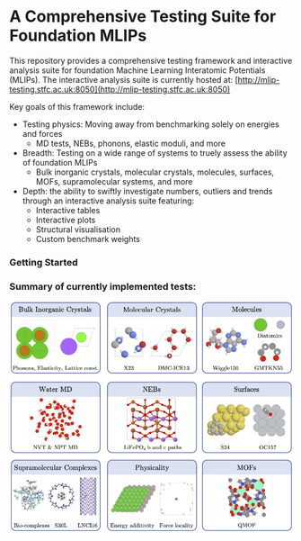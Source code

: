 # A Comprehensive Testing Suite for Foundation MLIPs

This repository provides a comprehensive testing framework and interactive analysis suite for foundation Machine Learning Interatomic Potentials (MLIPs). The interactive analysis suite is currently hosted at:
[http://mlip-testing.stfc.ac.uk:8050](http://mlip-testing.stfc.ac.uk:8050)

Key goals of this framework include:
- Testing physics: Moving away from benchmarking solely on energies and forces
    - MD tests, NEBs, phonons, elastic moduli, and more
- Breadth: Testing on a wide range of systems to truely assess the ability of foundation MLIPs
    - Bulk inorganic crystals, molecular crystals, molecules, surfaces, MOFs, supramolecular systems, and more
- Depth: the ability to swiftly investigate numbers, outliers and trends through an interactive analysis suite featuring:
    - Interactive tables
    - Interactive plots
    - Structural visualisation
    - Custom benchmark weights


### Getting Started


### Summary of currently implemented tests:
<p align="center">
  <img src="docs/images/benchmark_summary.png" alt="Benchmark Summary" width="1000">
</p>




